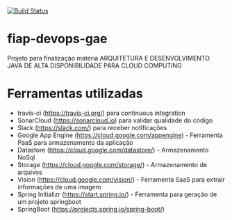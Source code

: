 [![Build Status](https://travis-ci.org/dsaouda/fiap-dev.svg?branch=master)](https://travis-ci.org/dsaouda/fiap-dev)


# fiap-devops-gae

Projeto para finalização matéria ARQUITETURA E DESENVOLVIMENTO JAVA DE ALTA DISPONIBILIDADE PARA CLOUD COMPUTING

# Ferramentas utilizadas

 - travis-ci (https://travis-ci.org/) para continuous integration
 - SonarCloud (https://sonarcloud.io) para validar qualidade do código
 - Slack (https://slack.com/) para receber notificações
 - Google App Engine (https://cloud.google.com/appengine) - Ferramenta PaaS para armazenamento da aplicação
 - Datastore (https://cloud.google.com/datastore/) - Armazenamento NoSql
 - Storage (https://cloud.google.com/storage/) - Armazenamento de arquivos
 - Vision (https://cloud.google.com/vision/) - Ferramenta SaaS para extrair informações de uma imagem
 - Spring Initializr (https://start.spring.io/) - Ferramenta para geração de um projeto springboot
 - SpringBoot (https://projects.spring.io/spring-boot/)